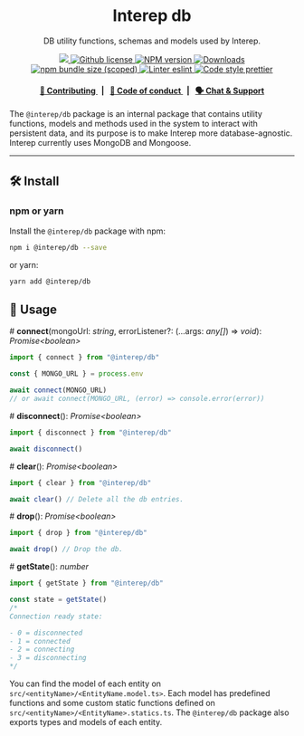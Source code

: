 <p align="center">
    <h1 align="center">
        Interep db
    </h1>
    <p align="center">DB utility functions, schemas and models used by Interep.</p>
</p>

<p align="center">
    <a href="https://github.com/interep-project">
        <img src="https://img.shields.io/badge/project-Interep-blue.svg?style=flat-square">
    </a>
    <a href="https://github.com/interep-project/interep.js/blob/main/LICENSE">
        <img alt="Github license" src="https://img.shields.io/github/license/interep-project/interep.js.svg?style=flat-square">
    </a>
    <a href="https://www.npmjs.com/package/@interep/db">
        <img alt="NPM version" src="https://img.shields.io/npm/v/@interep/db?style=flat-square" />
    </a>
    <a href="https://npmjs.org/package/@interep/db">
        <img alt="Downloads" src="https://img.shields.io/npm/dm/@interep/db.svg?style=flat-square" />
    </a>
    <a href="https://bundlephobia.com/package/@interep/db">
        <img alt="npm bundle size (scoped)" src="https://img.shields.io/bundlephobia/minzip/@interep/db" />
    </a>
    <a href="https://eslint.org/">
        <img alt="Linter eslint" src="https://img.shields.io/badge/linter-eslint-8080f2?style=flat-square&logo=eslint" />
    </a>
    <a href="https://prettier.io/">
        <img alt="Code style prettier" src="https://img.shields.io/badge/code%20style-prettier-f8bc45?style=flat-square&logo=prettier" />
    </a>
</p>

<div align="center">
    <h4>
        <a href="https://docs.interep.link/contributing">
            👥 Contributing
        </a>
        <span>&nbsp;&nbsp;|&nbsp;&nbsp;</span>
        <a href="https://docs.interep.link/code-of-conduct">
            🤝 Code of conduct
        </a>
        <span>&nbsp;&nbsp;|&nbsp;&nbsp;</span>
        <a href="https://appliedzkp.org/discord">
            🗣️ Chat &amp; Support
        </a>
    </h4>
</div>

The `@interep/db` package is an internal package that contains utility functions, models and methods used in the system to interact with persistent data, and its purpose is to make Interep more database-agnostic. Interep currently uses MongoDB and Mongoose.

---

## 🛠 Install

### npm or yarn

Install the `@interep/db` package with npm:

```bash
npm i @interep/db --save
```

or yarn:

```bash
yarn add @interep/db
```

## 📜 Usage

\# **connect**(mongoUrl: _string_, errorListener?: (...args: _any[]_) => _void_): _Promise<boolean\>_

```typescript
import { connect } from "@interep/db"

const { MONGO_URL } = process.env

await connect(MONGO_URL)
// or await connect(MONGO_URL, (error) => console.error(error))
```

\# **disconnect**(): _Promise<boolean\>_

```typescript
import { disconnect } from "@interep/db"

await disconnect()
```

\# **clear**(): _Promise<boolean\>_

```typescript
import { clear } from "@interep/db"

await clear() // Delete all the db entries.
```

\# **drop**(): _Promise<boolean\>_

```typescript
import { drop } from "@interep/db"

await drop() // Drop the db.
```

\# **getState**(): _number_

```typescript
import { getState } from "@interep/db"

const state = getState()
/*
Connection ready state:

- 0 = disconnected
- 1 = connected
- 2 = connecting
- 3 = disconnecting
*/
```

You can find the model of each entity on `src/<entityName>/<EntityName.model.ts>`. Each model has predefined functions and some custom static functions defined on `src/<entityName>/<EntityName>.statics.ts`. The `@interep/db` package also exports types and models of each entity.
